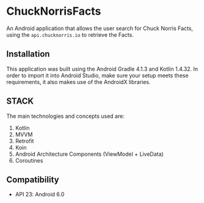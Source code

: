 # ChuckNorrisFacts

An Android application that allows the user search for Chuck Norris Facts, using the `api.chucknorris.io` to retrieve the Facts.

## Installation
This application was built using the Android Gradle 4.1.3 and Kotlin 1.4.32.
In order to import it into Android Studio, make sure your setup meets these requirements, it also makes use of the AndroidX libraries.

## STACK
The main technologies and concepts used are:

1. Kotlin
2. MVVM
3. Retrofit
4. Koin
5. Android Architecture Components (ViewModel + LiveData)
6. Coroutines

## Compatibility

* API 23: Android 6.0
